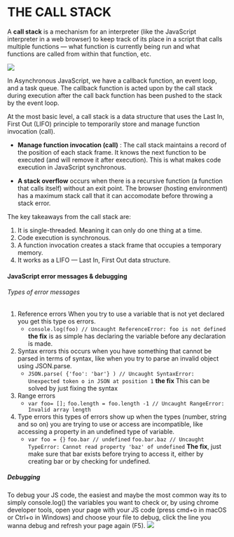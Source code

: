 # THE CALL STACK

A **call stack** is a mechanism for an interpreter (like the JavaScript interpreter in a web browser) to keep track of its place in a script that calls multiple functions — what function is currently being run and what functions are called from within that function, etc.

![](https://res.cloudinary.com/practicaldev/image/fetch/s--c6u1ewY3--/c_imagga_scale,f_auto,fl_progressive,h_420,q_auto,w_1000/https://res.cloudinary.com/practicaldev/image/fetch/s--dM0jXped--/c_imagga_scale%2Cf_auto%2Cfl_progressive%2Ch_420%2Cq_auto%2Cw_1000/https://dev-to-uploads.s3.amazonaws.com/i/agxpgg948lpni5rs5kos.png)

In Asynchronous JavaScript, we have a callback function, an event loop, and a task queue. The callback function is acted upon by the call stack during execution after the call back function has been pushed to the stack by the event loop.

At the most basic level, a call stack is a data structure that uses the Last In, First Out (LIFO) principle to temporarily store and manage function invocation (call).

- **Manage function invocation (call)** : The call stack maintains a record of the position of each stack frame. It knows the next function to be executed (and will remove it after execution). This is what makes code execution in JavaScript synchronous.

- **A stack overflow** occurs when there is a recursive function (a function that calls itself) without an exit point. The browser (hosting environment) has a maximum stack call that it can accomodate before throwing a stack error.

The key takeaways from the call stack are:
1. It is single-threaded. Meaning it can only do one thing at a time.
2. Code execution is synchronous.
3. A function invocation creates a stack frame that occupies a temporary memory.
4. It works as a LIFO — Last In, First Out data structure.

#### JavaScript error messages & debugging

###### Types of error messages
1. Reference errors
When you try to use a variable that is not yet declared you get this type os errors.
   - `console.log(foo) // Uncaught ReferenceError: foo is not defined`
**the fix** is as simple has declaring the variable before any declaration is made.
2. Syntax errors
this occurs when you have something that cannot be parsed in terms of syntax, like when you try to parse an invalid object using JSON.parse.
   - `JSON.parse( {'foo': 'bar'} ) // Uncaught SyntaxError: Unexpected token o in JSON at position 1`
**the fix** This can be solved by just fixing the syntax
3. Range errors
   - `var foo= [];`
     `foo.length = foo.length -1 // Uncaught RangeError: Invalid array length`
4. Type errors
this types of errors show up when the types (number, string and so on) you are trying to use or access are incompatible, like accessing a property in an undefined type of variable.
   - `var foo = {}`
     `foo.bar // undefined`
     `foo.bar.baz // Uncaught TypeError: Cannot read property 'baz' of undefined`
**The fix**, just make sure that bar exists before trying to access it, either by creating bar or by checking for undefined.

##### Debugging
To debug your JS code, the easiest and maybe the most common way its to simply console.log() the variables you want to check or, by using chrome developer tools, open your page with your JS code (press cmd+o in macOS or Ctrl+o in Windows) and choose your file to debug, click the line you wanna debug and refresh your page again (F5).
![](https://developers.google.com/web/tools/chrome-devtools/javascript/imgs/sources.png)
